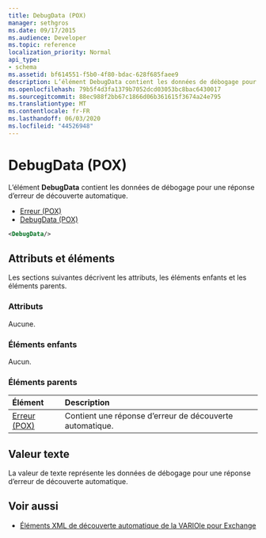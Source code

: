 ```yaml
---
title: DebugData (POX)
manager: sethgros
ms.date: 09/17/2015
ms.audience: Developer
ms.topic: reference
localization_priority: Normal
api_type:
- schema
ms.assetid: bf614551-f5b0-4f80-bdac-628f685faee9
description: L’élément DebugData contient les données de débogage pour une réponse d’erreur de découverte automatique.
ms.openlocfilehash: 79b5f4d3fa1379b7052dcd03053bc8bac6430017
ms.sourcegitcommit: 88ec988f2bb67c1866d06b361615f3674a24e795
ms.translationtype: MT
ms.contentlocale: fr-FR
ms.lasthandoff: 06/03/2020
ms.locfileid: "44526948"
---
```

# <a name="debugdata-pox"></a>DebugData (POX)

L’élément **DebugData** contient les données de débogage pour une réponse d’erreur de découverte automatique. 
  
- [Erreur (POX)](error-pox.md) 
- [DebugData (POX)](debugdata-pox.md)
  
```xml
<DebugData/>
```

## <a name="attributes-and-elements"></a>Attributs et éléments

Les sections suivantes décrivent les attributs, les éléments enfants et les éléments parents.
  
### <a name="attributes"></a>Attributs

Aucune.
  
### <a name="child-elements"></a>Éléments enfants

Aucun.
  
### <a name="parent-elements"></a>Éléments parents

|**Élément**|**Description**|
|:-----|:-----|
|[Erreur (POX)](error-pox.md) <br/> |Contient une réponse d’erreur de découverte automatique.  <br/> |
   
## <a name="text-value"></a>Valeur texte

La valeur de texte représente les données de débogage pour une réponse d’erreur de découverte automatique.
  
## <a name="see-also"></a>Voir aussi

- [Éléments XML de découverte automatique de la VARIOle pour Exchange](pox-autodiscover-xml-elements-for-exchange.md)

